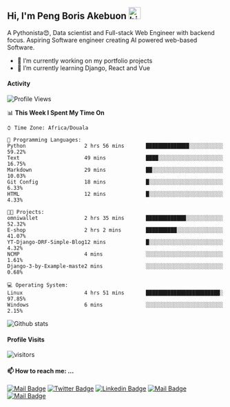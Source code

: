  ## Hi, I'm Peng Boris Akebuon <img src="https://user-images.githubusercontent.com/1303154/88677602-1635ba80-d120-11ea-84d8-d263ba5fc3c0.gif" width="28px" alt="hi">

 A Pythonista😍, Data scientist and Full-stack Web Engineer with backend focus. Aspiring Software engineer creating AI powered web-based Software.
- 🔭 I’m currently working on my portfolio projects
- 🌱 I’m currently learning Django, React and Vue

#### Activity
<!--START_SECTION:waka-->
![Profile Views](http://img.shields.io/badge/Profile%20Views-33-blue)

📊 **This Week I Spent My Time On** 

```text
⌚︎ Time Zone: Africa/Douala

💬 Programming Languages: 
Python                   2 hrs 56 mins       ██████████████░░░░░░░░░░░   59.22% 
Text                     49 mins             ████░░░░░░░░░░░░░░░░░░░░░   16.75% 
Markdown                 29 mins             ██░░░░░░░░░░░░░░░░░░░░░░░   10.03% 
Git Config               18 mins             █░░░░░░░░░░░░░░░░░░░░░░░░   6.33% 
HTML                     12 mins             █░░░░░░░░░░░░░░░░░░░░░░░░   4.33%

🐱‍💻 Projects: 
omniwallet               2 hrs 35 mins       █████████████░░░░░░░░░░░░   52.32% 
E-shop                   2 hrs 2 mins        ██████████░░░░░░░░░░░░░░░   41.07% 
YT-Django-DRF-Simple-Blog12 mins             █░░░░░░░░░░░░░░░░░░░░░░░░   4.32% 
NCMP                     4 mins              ░░░░░░░░░░░░░░░░░░░░░░░░░   1.61% 
Django-3-by-Example-maste2 mins              ░░░░░░░░░░░░░░░░░░░░░░░░░   0.68%

💻 Operating System: 
Linux                    4 hrs 51 mins       ████████████████████████░   97.85% 
Windows                  6 mins              ░░░░░░░░░░░░░░░░░░░░░░░░░   2.15%

```


<!--END_SECTION:waka-->


![Github stats](https://github-readme-stats.vercel.app/api?username=itzomen&theme=vue&show_icons=true&count_private=true)
 
 #### Profile Visits 

![visitors](https://visitor-badge.glitch.me/badge?page_id=itzomen)

#### 📫 How to reach me: ...

[![Mail Badge](https://img.shields.io/badge/-itzomen-c0392b?style=flat&labelColor=c0392b&logo=gmail&logoColor=white)](mailto:peng.akebuon2468@gmail.com)
[![Twitter Badge](https://img.shields.io/badge/-@itz_an_omen-1ca0f1?style=flat&labelColor=1ca0f1&logo=twitter&logoColor=white&link=https://twitter.com/itz_an_omen)](https://twitter.com/itz_an_omen/) [![Linkedin Badge](https://img.shields.io/badge/-Peng_Boris_Akebuon-0e76a8?style=flat&labelColor=0e76a8&logo=linkedin&logoColor=white)](https://www.linkedin.com/in/peng-boris-akebuon-0b8ba0195/)
 [![Mail Badge](https://img.shields.io/badge/-Academy_Omen-e74c3c?style=flat&labelColor=e74c3c&logo=youtube&logoColor=white)](https://https://www.youtube.com/channel/UCknaAfNfqKQDQFnqP2zMA6A?view_as=subscriber)  [![Mail Badge](https://img.shields.io/badge/-@itz_an_omen-405DE6?style=flat&labelColor=5851DB&logo=instagram&logoColor=white)](https://instagram.com/itz_an_omen)
